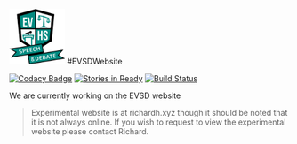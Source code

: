 <img src="./evsdlogo.png" width="100" height="100">
#EVSDWebsite

[![Codacy Badge](https://api.codacy.com/project/badge/Grade/dd460c66b0d6487da12ef55cf8ea0ea2)](https://www.codacy.com/app/aeolyus/EVSDWebsite?utm_source=github.com&amp;utm_medium=referral&amp;utm_content=EVSD/EVSDWebsite&amp;utm_campaign=Badge_Grade)
[![Stories in Ready](https://badge.waffle.io/EVSD/EVSDWebsite.svg?label=ready&title=Ready)](http://waffle.io/EVSD/EVSDWebsite)
[![Build Status](https://travis-ci.org/EVSD/evsd-landing.svg?branch=master)](https://travis-ci.org/EVSD/evsd-landing)

We are currently working on the EVSD website
> Experimental website is at richardh.xyz though it should be noted that it is not always online. If you wish to request to view the experimental website please contact Richard.
